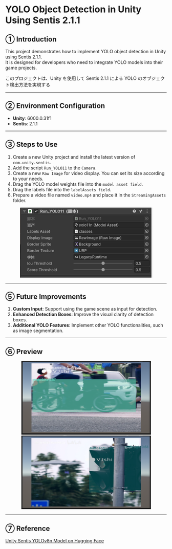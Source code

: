 # YOLO Object Detection in Unity Using Sentis 2.1.1

## ① Introduction
This project demonstrates how to implement YOLO object detection in Unity using Sentis 2.1.1.  
It is designed for developers who need to integrate YOLO models into their game projects.

このプロジェクトは、Unity を使用して Sentis 2.1.1 による YOLO のオブジェクト検出方法を実現する

---

## ② Environment Configuration
- **Unity**: 6000.0.31f1  
- **Sentis**: 2.1.1  

---

## ③ Steps to Use
1. Create a new Unity project and install the latest version of `com.unity.sentis`.
2. Add the script `Run_YOLO11` to the `Camera`.
3. Create a new `Raw Image` for video display. You can set its size according to your needs.
4. Drag the YOLO model weights file into the `model asset field`.
5. Drag the labels file into the `labelAssets field`.
6. Prepare a video file named `video.mp4` and place it in the `StreamingAssets` folder.
<div align="center">
  <img src="コントロール.png" alt="スクリプトセッティング">
</div>

---

## ⑤ Future Improvements
1. **Custom Input**: Support using the game scene as input for detection.  
2. **Enhanced Detection Boxes**: Improve the visual clarity of detection boxes.  
3. **Additional YOLO Features**: Implement other YOLO functionalities, such as image segmentation.

---

## ⑥ Preview
<div align="center">
  <img src="画像①.png" alt="Example①" width="405" height="230"><br>
  <img src="画像②.png" alt="Example②" width="405" height="230">
</div>

---

## ⑦ Reference
[Unity Sentis YOLOv8n Model on Hugging Face](https://huggingface.co/unity/sentis-YOLOv8n)
